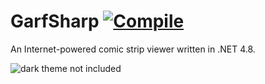 # GarfSharp [![Compile](https://github.com/wily-coyote/garfsharp/actions/workflows/main.yml/badge.svg)](https://github.com/wily-coyote/garfsharp/actions/workflows/main.yml)
An Internet-powered comic strip viewer written in .NET 4.8.

![dark theme not included](https://github.com/wily-coyote/garfsharp/raw/master/imagen/garfield.png)

